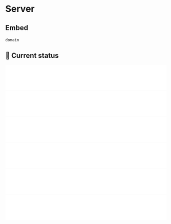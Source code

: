 # Server

## Embed

```
domain
```

## 🚥 Current status

<!-- <downtime-status> -->
![Google](/status/google.com-443.svg)
![Downtime repository](/status/github.com-lowlighter-downtime-443.svg)
![Google DNS](/status/8.8.8.8-53.svg)
![Unavailable website](/status/unavailable.website.com-443.svg)
![Calepin](/status/8.8.8.8-53.svg)
![Freecluster](/status/unavailable.website.com-443.svg)
<!-- <downtime-status/> -->
